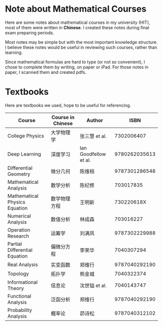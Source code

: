 # Note about Mathematical Courses
Here are some notes about mathematical courses in my university (HIT), most of them were written in **Chinese**. I created these notes during final exam preparing periods. 

Most notes may be simple but with the most important knowledge structure. I believe these notes would be useful in reviewing such courses, rather than learning. 

Since mathematical formulas are hard to type (or not so convenient), I chose to complete them by writing, on paper or iPad. For those notes in paper, I scanned them and created pdfs. 



# Textbooks

Here are textbooks we used, hope to be useful for referencing. 

| Course | Course in Chinese | Author | ISBN |
| ---- | ---- | ---- | ---- |
| College Physics | 大学物理学 | 张三慧 et al. | 7302006407 |
| Deep Learning | 深度学习 | Ian Goodfellow et al. | 9780262035613 |
| Differential Geometry | 微分几何 | 陈维桓 | 9787301286548 |
| Mathematical Analysis | 数学分析 | 陈纪修 | 703017835 |
| Mathematical Physics Equation | 数学物理方程 | 王明新 | 730220618X |
| Numerical Analysis | 数值分析 | 林成森 | 703016227 |
| Operation Research | 运筹学 | 刘满凤 | 9787302229988 |
| Partial Differential Equation | 偏微分方程 | 李荣华 | 7040307294 |
| Real Analysis | 实变函数 | 郑维行 | 9787040292190 |
| Topology | 拓扑学 | 熊金城 | 7040322374 |
| Informational Theory | 信息论 | 沈世镒  et al. | 7040143747 |
| Functional Analysis | 泛函分析 | 郑维行 | 9787040292190 |
| Probability Analysis | 概率论 | 茆诗松 | 9787040312102 |

